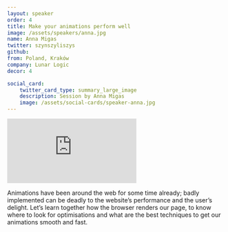 ```yaml
---
layout: speaker
order: 4
title: Make your animations perform well
image: /assets/speakers/anna.jpg
name: Anna Migas
twitter: szynszyliszys
github: 
from: Poland, Kraków
company: Lunar Logic
decor: 4

social_card:
    twitter_card_type: summary_large_image
    description: Session by Anna Migas
    image: /assets/social-cards/speaker-anna.jpg
---
```


<div class="speaker-youtube">
    <iframe src="https://www.youtube.com/embed/wQ-jn1KYUkQ?rel=0" frameborder="0" allow="autoplay; encrypted-media" allowfullscreen></iframe>
</div>

Animations have been around the web for some time already; badly implemented can be deadly to the website’s performance and the user’s delight. Let’s learn together how the browser renders our page, to know where to look for optimisations and what are the best techniques to get our animations smooth and fast.